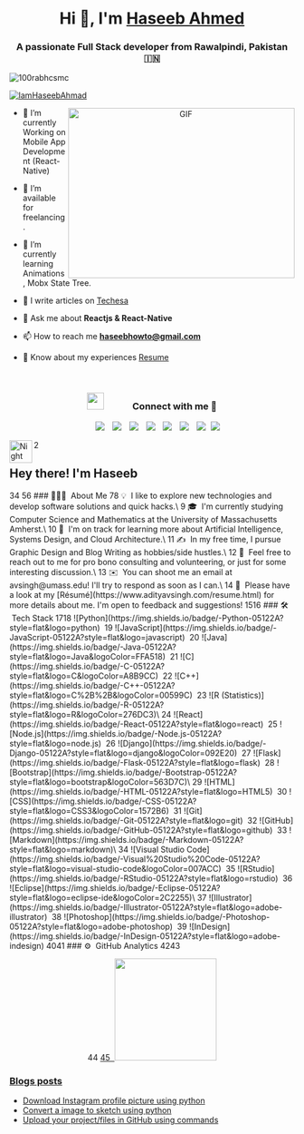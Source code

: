 <h1 align="center">Hi 👋, I'm <a href="https://haseeb-portfolio.netlify.app" target="blank">Haseeb Ahmed</a></h1>
<h3 align="center">A passionate Full Stack developer from Rawalpindi, Pakistan &#127470;&#127475</h3>

<p align="left"> <img src="https://komarev.com/ghpvc/?username=100rabhcsmc&label=Profile%20views&color=0e75b6&style=flat" alt="100rabhcsmc" /> </p>

<p align="left"> <a href="https://twitter.com/IamHaseebAhmad" target="blank"><img src="https://img.shields.io/twitter/follow/IamHaseebAhmad?logo=twitter&style=for-the-badge" alt="IamHaseebAhmad" /></a> </p>

<a target="_blank" align="center">
  <img align="right" top="500" height="300" width="400" alt="GIF" src="https://media.giphy.com/media/SWoSkN6DxTszqIKEqv/giphy.gif">
</a>

- 🌱 I’m currently Working on Mobile App Development (React-Native)

- 🤝 I’m available for freelancing.

- 🌱 I’m currently learning Animations, Mobx State Tree. 

- 📝 I write articles on <a href="https://techesa.blogspot.com" target="blank">Techesa</a>

- 💬 Ask me about **Reactjs & React-Native** 

- 📫 How to reach me **haseebhowto@gmail.com**

- 📄 Know about my experiences <a href="https://github.com/100rabhcsmc/Me.io/blob/master/01SaurabhChavanReactNativeResume.pdf" target="blank">Resume</a>
<br/>
<h3 align="center" > <img src="https://media.giphy.com/media/iY8CRBdQXODJSCERIr/giphy.gif" width="30" height="30" style="margin-right: 50px;">Connect with me 🤝 </h3>

<p align="center">

 <div align="center"  class="icons-social" style="margin-left: 10px;">
        <a style="margin-left: 10px;"  target="_blank" href="https://www.linkedin.com/in/saurabhmchavan/">
			<img src="https://img.icons8.com/doodle/40/000000/linkedin--v2.png"></a>
        <a style="margin-left: 10px;" target="_blank" href="https://github.com/100rabhcsmc">
		<img src="https://img.icons8.com/doodle/40/000000/github--v1.png"></a>
		<a style="margin-left: 10px;" target="_blank" href="https://stackoverflow.com/users/12053852/saurabh-chavan?tab=profile">
				<img src="https://img.icons8.com/external-tal-revivo-color-tal-revivo/40/000000/external-stack-overflow-is-a-question-and-answer-site-for-professional-logo-color-tal-revivo.png"></a>
	   <a style="margin-left: 10px;" target="_blank" href="https://dev.to/100rabhcsmc">
					<img src="https://img.icons8.com/external-sketchy-juicy-fish/0.6x/external-blog-online-services-sketchy-sketchy-juicy-fish.png"></a>
        <a style="margin-left: 10px;" target="_blank" href="https://instagram.com/100rabhch">
			<img src="https://img.icons8.com/doodle/40/000000/instagram-new--v2.png"></a>
		<a style="margin-left: 10px;" target="_blank" href="https://twitter.com/100rabhcsmc">
			<img src="https://img.icons8.com/doodle/40/000000/twitter-squared--v2.png" ></a>
		<a style="margin-left: 10px;" target="_blank" href="https://www.youtube.com/channel/UC-ZdNkKNHC6KguDqNFKO2Nw?view_as=subscriber">
				<img src="https://img.icons8.com/doodle/40/000000/youtube--v2.png" ></a>
		<a style="margin-left: 5px;" target="_blank" href="https://github.com/100rabhcsmc/Me.io/blob/master/01SaurabhChavanReactNativeResume.pdf">
					<img src="https://img.icons8.com/plasticine/40/000000/resume.png" ></a>
      </div>

</p>
<!-- ![Aditya Vikram Singh Banner](https://raw.githubusercontent.com/AVS1508/AVS1508/master/assets/Aditya%20Vikram%20Singh%20Banner.jpg) -->
2
<img alt="Night Coding" src="./assets/Hand%20Wave.gif" width='40' align="left"/><h2>Hey there! I'm Haseeb</h2>
3
​
4
<!-- ## 👋 &nbsp;Hey there! I'm Haseeb -->
5
​
6
### 👨🏻‍💻 &nbsp;About Me
7
​
8
💡 &nbsp;I like to explore new technologies and develop software solutions and quick hacks.\
9
🎓 &nbsp;I'm currently studying Computer Science and Mathematics at the University of Massachusetts Amherst.\
10
🌱 &nbsp;I'm on track for learning more about Artificial Intelligence, Systems Design, and Cloud Architecture.\
11
✍️ &nbsp;In my free time, I pursue Graphic Design and Blog Writing as hobbies/side hustles.\
12
💬 &nbsp;Feel free to reach out to me for pro bono consulting and volunteering, or just for some interesting discussion.\
13
✉️ &nbsp;You can shoot me an email at avsingh@umass.edu! I'll try to respond as soon as I can.\
14
📄 &nbsp;Please have a look at my [Résumé](https://www.adityavsingh.com/resume.html) for more details about me. I'm open to feedback and suggestions!
15
​
16
### 🛠 &nbsp;Tech Stack
17
​
18
![Python](https://img.shields.io/badge/-Python-05122A?style=flat&logo=python)&nbsp;
19
![JavaScript](https://img.shields.io/badge/-JavaScript-05122A?style=flat&logo=javascript)&nbsp;
20
![Java](https://img.shields.io/badge/-Java-05122A?style=flat&logo=Java&logoColor=FFA518)&nbsp;
21
![C](https://img.shields.io/badge/-C-05122A?style=flat&logo=C&logoColor=A8B9CC)&nbsp;
22
![C++](https://img.shields.io/badge/-C++-05122A?style=flat&logo=C%2B%2B&logoColor=00599C)&nbsp;
23
![R (Statistics)](https://img.shields.io/badge/-R-05122A?style=flat&logo=R&logoColor=276DC3)\
24
![React](https://img.shields.io/badge/-React-05122A?style=flat&logo=react)&nbsp;
25
![Node.js](https://img.shields.io/badge/-Node.js-05122A?style=flat&logo=node.js)&nbsp;
26
![Django](https://img.shields.io/badge/-Django-05122A?style=flat&logo=django&logoColor=092E20)&nbsp;
27
![Flask](https://img.shields.io/badge/-Flask-05122A?style=flat&logo=flask)&nbsp;
28
![Bootstrap](https://img.shields.io/badge/-Bootstrap-05122A?style=flat&logo=bootstrap&logoColor=563D7C)\
29
![HTML](https://img.shields.io/badge/-HTML-05122A?style=flat&logo=HTML5)&nbsp;
30
![CSS](https://img.shields.io/badge/-CSS-05122A?style=flat&logo=CSS3&logoColor=1572B6)&nbsp;
31
![Git](https://img.shields.io/badge/-Git-05122A?style=flat&logo=git)&nbsp;
32
![GitHub](https://img.shields.io/badge/-GitHub-05122A?style=flat&logo=github)&nbsp;
33
![Markdown](https://img.shields.io/badge/-Markdown-05122A?style=flat&logo=markdown)\
34
![Visual Studio Code](https://img.shields.io/badge/-Visual%20Studio%20Code-05122A?style=flat&logo=visual-studio-code&logoColor=007ACC)&nbsp;
35
![RStudio](https://img.shields.io/badge/-RStudio-05122A?style=flat&logo=rstudio)&nbsp;
36
![Eclipse](https://img.shields.io/badge/-Eclipse-05122A?style=flat&logo=eclipse-ide&logoColor=2C2255)\
37
![Illustrator](https://img.shields.io/badge/-Illustrator-05122A?style=flat&logo=adobe-illustrator)&nbsp;
38
![Photoshop](https://img.shields.io/badge/-Photoshop-05122A?style=flat&logo=adobe-photoshop)&nbsp;
39
![InDesign](https://img.shields.io/badge/-InDesign-05122A?style=flat&logo=adobe-indesign)
40
​
41
### ⚙️ &nbsp;GitHub Analytics
42
​
43
<p align="center">
44
<a href="https://github.com/AVS1508">
45
  <img height="180em" src="https://github-readme-stats-eight-theta.vercel.app/api?username=AVS1508&show_icons=true&theme=algolia&include_all_commits=true&count_private=true"/>

### Blogs posts
<!-- BLOG-POST-LIST:START -->
- [Download Instagram profile picture  using python](https://dev.to/100rabhcsmc/instagram-profile-picture-download-using-python-n2j)
- [Convert a image to sketch using python](https://dev.to/100rabhcsmc/convert-a-image-to-sketch-using-python-3ip1)
- [Upload your project/files in GitHub using commands](https://dev.to/100rabhcsmc/upload-your-project-files-in-github-using-commands-1hn8)
<!-- BLOG-POST-LIST:END -->
